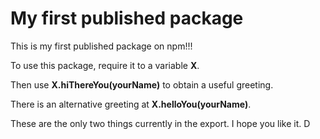 # My first published package

This is my first published package on npm!!!

To use this package, require it to a variable **X**.

Then use **X.hiThereYou(yourName)** to obtain a useful greeting.

There is an alternative greeting at **X.helloYou(yourName)**.

These are the only two things currently in the export. I hope you like it.
D
